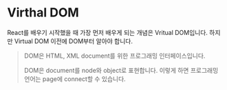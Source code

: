 # Virthal DOM

React를 배우기 시작했을 때 가장 먼저 배우게 되는 개념은 Vritual DOM입니다. 하지만 Virtual DOM 이전에 DOM부터 알아야 합니다. 



> DOM은 HTML, XML document를 위한 프로그래밍 인터페이스입니다. 
>
> DOM은 document를 node와 object로 표현합니다. 이렇게 하면 프로그래밍 언어는 page에 connect할 수 있습니다. 
